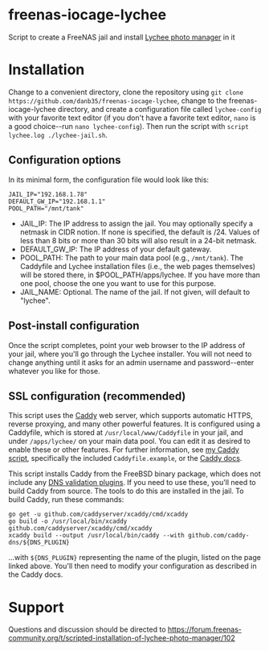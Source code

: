 # freenas-iocage-lychee
Script to create a FreeNAS jail and install [Lychee photo manager](https://github.com/LycheeOrg/Lychee) in it

# Installation
Change to a convenient directory, clone the repository using `git clone https://github.com/danb35/freenas-iocage-lychee`, change to the freenas-iocage-lychee directory, and create a configuration file called `lychee-config` with your favorite text editor (if you don't have a favorite text editor, `nano` is a good choice--run `nano lychee-config`).  Then run the script with `script lychee.log ./lychee-jail.sh`.

## Configuration options
In its minimal form, the configuration file would look like this:
```
JAIL_IP="192.168.1.78"
DEFAULT_GW_IP="192.168.1.1"
POOL_PATH="/mnt/tank"
```

* JAIL_IP:  The IP address to assign the jail.  You may optionally specify a netmask in CIDR notion.  If none is specified, the default is /24.  Values of less than 8 bits or more than 30 bits will also result in a 24-bit netmask.
* DEFAULT_GW_IP:  The IP address of your default gateway.
* POOL_PATH:  The path to your main data pool (e.g., `/mnt/tank`).  The Caddyfile and Lychee installation files (i.e., the web pages themselves) will be stored there, in $POOL_PATH/apps/lychee.  If you have more than one pool, choose the one you want to use for this purpose.
* JAIL_NAME:  Optional.  The name of the jail.  If not given, will default to "lychee".

## Post-install configuration
Once the script completes, point your web browser to the IP address of your jail, where you'll go through the Lychee installer.  You will not need to change anything until it asks for an admin username and password--enter whatever you like for those.

## SSL configuration (recommended)
This script uses the [Caddy](https://caddyserver.com/) web server, which supports automatic HTTPS, reverse proxying, and many other powerful features.  It is configured using a Caddyfile, which is stored at `/usr/local/www/Caddyfile` in your jail, and under `/apps/lychee/` on your main data pool.  You can edit it as desired to enable these or other features.  For further information, see [my Caddy script](https://github.com/danb35/freenas-iocage-caddy), specifically the included `Caddyfile.example`, or the [Caddy docs](https://caddyserver.com/docs/caddyfile).

This script installs Caddy from the FreeBSD binary package, which does not include any [DNS validation plugins](https://caddyserver.com/download).  If you need to use these, you'll need to build Caddy from source.  The tools to do this are installed in the jail.  To build Caddy, run these commands:
```
go get -u github.com/caddyserver/xcaddy/cmd/xcaddy
go build -o /usr/local/bin/xcaddy github.com/caddyserver/xcaddy/cmd/xcaddy
xcaddy build --output /usr/local/bin/caddy --with github.com/caddy-dns/${DNS_PLUGIN}
```
...with `${DNS_PLUGIN}` representing the name of the plugin, listed on the page linked above.  You'll then need to modify your configuration as described in the Caddy docs.

# Support
Questions and discussion should be directed to https://forum.freenas-community.org/t/scripted-installation-of-lychee-photo-manager/102
